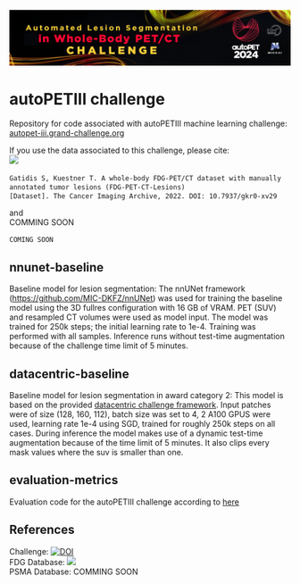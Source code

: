![img.png](banner.png)
# autoPETIII challenge
Repository for code associated with autoPETIII machine learning challenge: <br/> 
[autopet-iii.grand-challenge.org](https://autopet-iii.grand-challenge.org/autopet-iii/) 

If you use the data associated to this challenge, please cite: <br/>
<a href="https://doi.org/10.7937/gkr0-xv29"><img src="https://img.shields.io/badge/DOI-10.7937%2Fgkr0--xv29-blue"></a>

```
Gatidis S, Kuestner T. A whole-body FDG-PET/CT dataset with manually annotated tumor lesions (FDG-PET-CT-Lesions) 
[Dataset]. The Cancer Imaging Archive, 2022. DOI: 10.7937/gkr0-xv29
```

and
<br/>
COMMING SOON

```
COMING SOON
```

## nnunet-baseline
Baseline model for lesion segmentation: The nnUNet framework (https://github.com/MIC-DKFZ/nnUNet) 
was used for training the baseline model using the 3D fullres configuration with 16 GB of VRAM. PET (SUV) and resampled CT volumes were used 
as model input. The model was trained for 250k steps; the initial learning rate to 1e-4. Training was performed with 
all samples. Inference runs without test-time augmentation because of the challenge time limit of 5 minutes.

## datacentric-baseline
Baseline model for lesion segmentation in award category 2: This model is based on the provided 
[datacentric challenge framework](https://github.com/ClinicalDataScience/datacentric-challenge/tree/main). 
Input patches were of size (128, 160, 112), batch size was set to 4, 2 A100 GPUS were used, learning rate 1e-4 using 
SGD, trained for roughly 250k steps on all cases. During inference the model makes use of a dynamic test-time 
augmentation because of the time limit of 5 minutes. It also clips every mask values where the suv is smaller than one. 

## evaluation-metrics
Evaluation code for the autoPETIII challenge according to [here](https://autopet-iii.grand-challenge.org/evaluation-and-ranking/)

## References
Challenge: [![DOI](https://zenodo.org/badge/DOI/10.5281/zenodo.10990932.svg)](https://doi.org/10.5281/zenodo.10990932)<br/>
FDG Database: <a href="https://doi.org/10.7937/gkr0-xv29"><img src="https://img.shields.io/badge/DOI-10.7937%2Fgkr0--xv29-blue"></a> <br/>
PSMA Database: COMMING SOON





